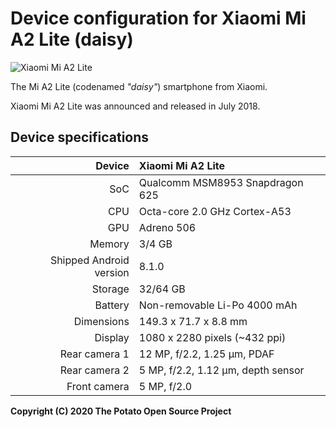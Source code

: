 Device configuration for Xiaomi Mi A2 Lite (daisy)
===================================================

![Xiaomi Mi A2 Lite](https://i.imgur.com/vQ2GlTL.png "Xiaomi Mi A2 Lite in black")

The Mi A2 Lite (codenamed _"daisy"_) smartphone from Xiaomi.

Xiaomi Mi A2 Lite was announced and released in July 2018.

## Device specifications

| Device       | Xiaomi Mi A2 Lite                               |
| -----------: | :---------------------------------------------- |
| SoC          | Qualcomm MSM8953 Snapdragon 625                 |
| CPU          | Octa-core 2.0 GHz Cortex-A53                    |
| GPU          | Adreno 506                                      |
| Memory       | 3/4 GB                                          |
| Shipped Android version | 8.1.0                                |
| Storage      | 32/64 GB                                        |
| Battery      | Non-removable Li-Po 4000 mAh                    |
| Dimensions   | 149.3 x 71.7 x 8.8 mm                           |
| Display      | 1080 x 2280 pixels (~432 ppi)                   |
| Rear camera 1 | 12 MP, f/2.2, 1.25 μm, PDAF                    |
| Rear camera 2 | 5 MP, f/2.2, 1.12 μm, depth sensor             |
| Front camera | 5 MP, f/2.0                                     |


**Copyright (C) 2020 The Potato Open Source Project**

